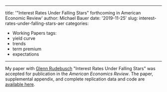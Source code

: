 
---
title: '"Interest Rates Under Falling Stars" forthcoming in American Economic Review'
author: Michael Bauer
date: '2019-11-25'
slug: interest-rates-under-falling-stars-aer
categories:
  - Working Papers
tags:
  - yield curve
  - trends
  - term premium
  - expectations
---

My paper with [Glenn Rudebusch](http://glennrudebusch.com/) "Interest Rates
Under Falling Stars" was accepted for publication in the *American Economics
Review*. The paper, supplemental appendix, and complete replication data and
code are [available here](/publication/falling-stars/). 

